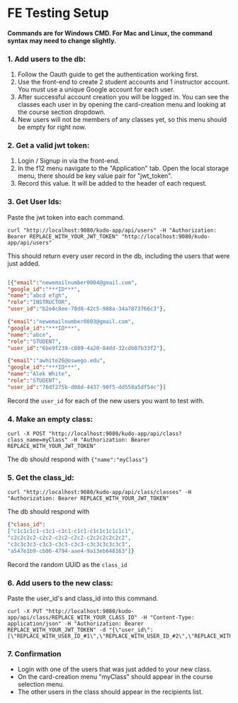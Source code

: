 # FE Testing Setup
#### Commands are for Windows CMD. For Mac and Linux, the command syntax may need to change slightly.

### 1. Add users to the db:
1. Follow the Oauth guide to get the authentication working first.
2. Use the front-end to create 2 student accounts and 1 instructor account. You must use a unique Google account for each user.
3. After successful account creation you will be logged in. You can see the classes each user in by opening the card-creation menu and looking at the course section dropdown.
4. New users will not be members of any classes yet, so this menu should be empty for right now.

### 2. Get a valid jwt token:
1. Login / Signup in via the front-end.
2. In the f12 menu navigate to the "Application" tab. Open the local storage menu, there should be key value pair for "jwt_token".
3. Record this value. It will be added to the header of each request.

### 3. Get User Ids:
Paste the jwt token into each command. 

    curl "http://localhost:9080/kudo-app/api/users" -H "Authorization: Bearer REPLACE_WITH_YOUR_JWT_TOKEN" "http://localhost:9080/kudo-app/api/users"

This should return every user record in the db, including the users that were just added. 
```json 

[{"email":"newemailnumber0004@gmail.com",
"google_id":"***ID***",
"name":"abcd efgh",
"role":"INSTRUCTOR",
"user_id":"b2e4c8ee-70d8-42c5-988a-34a7873766c3"},

{"email":"newemailnumber0003@gmail.com",
"google_id":"***ID***",
"name":"abce",
"role":"STUDENT",
"user_id":"6be9f239-c809-4a20-84dd-32cdb07b33f2"},

{"email":"awhite26@oswego.edu",
"google_id":"***ID***",
"name":"Alek White",
"role":"STUDENT",
"user_id":"76df275b-d08d-4437-90f5-dd558a5df54c"}]
 ```

Record the `user_id` for each of the new users you want to test with.

### 4. Make an empty class:
    curl -X POST "http://localhost:9080/kudo-app/api/class?class_name=myClass" -H "Authorization: Bearer REPLACE_WITH_YOUR_JWT_TOKEN"

The db should respond with
```{"name":"myClass"} ```

### 5. Get the class_id:
    curl "http://localhost:9080/kudo-app/api/class/classes" -H "Authorization: Bearer REPLACE_WITH_YOUR_JWT_TOKEN"

The db should respond with
```json 
{"class_id":
["c1c1c1c1-c1c1-c1c1-c1c1-c1c1c1c1c1c1",
"c2c2c2c2-c2c2-c2c2-c2c2-c2c2c2c2c2c2",
"c3c3c3c3-c3c3-c3c3-c3c3-c3c3c3c3c3c3",
"a547e1b9-cb06-4794-aae4-9a13eb648163"]}
```
Record the random UUID as the `class_id`

### 6. Add users to the new class:
Paste the user_id's and class_id into this command.  

    curl -X PUT "http://localhost:9080/kudo-app/api/class/REPLACE_WITH_YOUR_CLASS_ID" -H "Content-Type: application/json" -H "Authorization: Bearer REPLACE_WITH_YOUR_JWT_TOKEN" -d "{\"user_id\":[\"REPLACE_WITH_USER_ID_#1\",\"REPLACE_WITH_USER_ID_#2\",\"REPLACE_WITH_USER_ID_#3\"]}"

### 7. Confirmation 
* Login with one of the users that was just added to your new class. 
* On the card-creation menu "myClass" should appear in the course selection menu.
* The other users in the class should appear in the recipients list. 